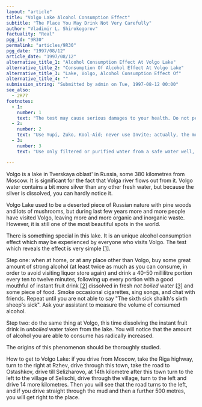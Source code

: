 ```yaml
---
layout: "article"
title: "Volgo Lake Alcohol Consumption Effect"
subtitle: "The Place You May Drink Not Very Carefully"
author: "Vladimir L. Shirokogorov"
factuality: "Real"
pgg_id: "9R30"
permalink: "articles/9R30"
pgg_date: "1997/08/12"
article_date: "1997/08/12"
alternative_title_1: "Alcohol Consumption Effect At Volgo Lake"
alternative_title_2: "Consumption Of Alcohol Effect At Volgo Lake"
alternative_title_3: "Lake, Volgo, Alcohol Consumption Effect Of"
alternative_title_4: ""
submission_string: "Submitted by admin on Tue, 1997-08-12 00:00"
see_also:
  - 2R77
footnotes: 
  - 1:
    number: 1
    text: "The test may cause serious damages to your health. Do not perform it alone, and at least one person should stay sober; first, he/she will be judging and, second, he/she should call for the doctors or/and undertakers."
  - 2:
    number: 2
    text: "Use Yupi, Zuko, Kool-Aid; never use Invite; actually, the more natural the instant drink is, the better."
  - 3:
    number: 3
    text: "Use only filtered or purified water from a safe water well, spring, etc. The best idea is to use bottled low mineral water without gas, like Evian."

---
```

<div>
<p>Volgo is a lake in Tverskaya oblast' in Russia, some 380 kilometres from Moscow. It is significant for the fact that Volga river flows out from it. Volgo water contains a bit more silver than any other fresh water, but because the silver is dissolved, you can hardly notice it.</p>
<p>Volgo Lake used to be a deserted piece of Russian nature with pine woods and lots of mushrooms, but during last few years more and more people have visited Volgo, leaving more and more organic and inorganic waste. However, it is still one of the most beautiful spots in the world.</p>
<p>There is something special in this lake. It is an unique alcohol consumption effect which may be experienced by everyone who visits Volgo. The test which reveals the effect is very simple <a href="#footnote-body.1" name="footnote-link.1" class="footnote-link">[1]</a>.</p>
<p>Step one: when at home, or at any place other than Volgo, buy some great amount of strong alcohol (at least twice as much as you can consume, in order to avoid visiting liquor store again) and drink a 40-50 millilitre portion every ten to twelve minutes, following up every portion with a good mouthful of instant fruit drink <a href="#footnote-body.2" name="footnote-link.2" class="footnote-link">[2]</a> dissolved in fresh <em>not boiled</em> water <a href="#footnote-body.3" name="footnote-link.3" class="footnote-link">[3]</a> and some piece of food. Smoke occasional cigarettes, sing songs, and chat with friends. Repeat until you are not able to say "The sixth sick shaikh's sixth sheep's sick". Ask your assistant to measure the volume of consumed alcohol.</p>
<p>Step two: do the same thing at Volgo, this time dissolving the instant fruit drink in <em>unboiled</em> water taken from the lake. You will notice that the amount of alcohol you are able to consume has radically increased.</p>
<p>The origins of this phenomenon should be thoroughly studied.</p>
<p>How to get to Volgo Lake: if you drive from Moscow, take the Riga highway, turn to the right at Rzhev, drive through this town, take the road to Ostashkov, drive till Selizharovo, at 14th kilometre after this town turn to the left to the village of Selischi, drive through the village, turn to the left and drive 14 more kilometres. Then you will see that the road turns to the left, and if you drive straight through the mud and then a further 500 metres, you will get right to the place.</p>
</div>
